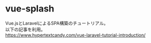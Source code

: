 # vue-splash
Vue.jsとLaravelによるSPA構築のチュートリアル。<br>
以下の記事を利用。<br>
https://www.hypertextcandy.com/vue-laravel-tutorial-introduction/